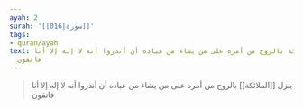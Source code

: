 ```yaml
---
ayah: 2
surah: '[[016|سورة]]'
tags:
- quran/ayah
text: ينزل الملائكة بالروح من أمره على من يشاء من عباده أن أنذروا أنه لا إله إلا أنا
  فاتقون
---
```

> ينزل [[الملائكة]] بالروح من أمره على من يشاء من عباده أن أنذروا أنه لا إله إلا أنا فاتقون
